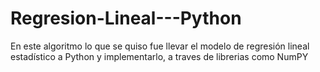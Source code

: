 # Regresion-Lineal---Python
En este algoritmo lo que se quiso fue llevar el modelo de regresión lineal estadístico a Python y implementarlo, a traves de librerias como NumPY
